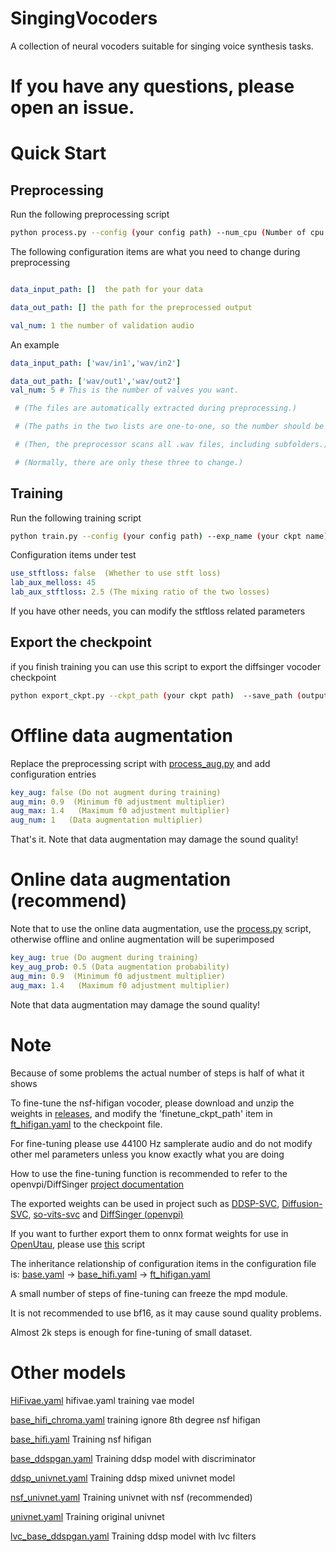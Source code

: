 # SingingVocoders
A collection of neural vocoders suitable for singing voice synthesis tasks.

# If you have any questions, please open an issue.

# Quick Start

## Preprocessing
Run the following preprocessing script
```sh
python process.py --config (your config path) --num_cpu (Number of cpu threads used in preprocessing)  --strx (1 for a forced absolute path 0 for a relative path)
```
The following configuration items are what you need to change during preprocessing
```yaml

data_input_path: []  the path for your data

data_out_path: [] the path for the preprocessed output

val_num: 1 the number of validation audio
```
An example
```yaml
data_input_path: ['wav/in1','wav/in2'] 

data_out_path: ['wav/out1','wav/out2']
val_num: 5 # This is the number of valves you want. 

 # (The files are automatically extracted during preprocessing.)

 # (The paths in the two lists are one-to-one, so the number should be the same.)

 # (Then, the preprocessor scans all .wav files, including subfolders.)

 # (Normally, there are only these three to change.)
```

## Training
Run the following training script
```sh
python train.py --config (your config path) --exp_name (your ckpt name) --work_dir (working directory, optional)
```
Configuration items under test
```yaml
use_stftloss: false  (Whether to use stft loss)
lab_aux_melloss: 45
lab_aux_stftloss: 2.5 (The mixing ratio of the two losses)
```
If you have other needs, you can modify the stftloss related parameters

## Export the checkpoint
if you finish training you can use this script to export the diffsinger vocoder checkpoint
```sh
python export_ckpt.py --ckpt_path (your ckpt path)  --save_path (output ckpt path) --work_dir (working directory, optional)
```

# Offline data augmentation
Replace the preprocessing script with [process_aug.py](process_aug.py) and add configuration entries
```yaml
key_aug: false (Do not augment during training)
aug_min: 0.9  (Minimum f0 adjustment multiplier)
aug_max: 1.4   (Maximum f0 adjustment multiplier)
aug_num: 1   (Data augmentation multiplier)
```
That's it. Note that data augmentation may damage the sound quality!

# Online data augmentation (recommend)
Note that to use the online data augmentation, use the [process.py](process.py) script, otherwise offline and online augmentation will be superimposed
```yaml
key_aug: true (Do augment during training)
key_aug_prob: 0.5 (Data augmentation probability)
aug_min: 0.9  (Minimum f0 adjustment multiplier)
aug_max: 1.4   (Maximum f0 adjustment multiplier)
```
Note that data augmentation may damage the sound quality!

# Note
Because of some problems the actual number of steps is half of what it shows

To fine-tune the nsf-hifigan vocoder, please download and unzip the weights in [releases](https://github.com/openvpi/SingingVocoders/releases), and modify the 'finetune_ckpt_path' item in [ft_hifigan.yaml](configs%2Fft_hifigan.yaml) to the checkpoint file.

For fine-tuning please use 44100 Hz samplerate audio and do not modify other mel parameters unless you know exactly what you are doing

How to use the fine-tuning function is recommended to refer to the openvpi/DiffSinger [project documentation](https://github.com/openvpi/DiffSinger/blob/main/docs/BestPractices.md#fine-tuning-and-parameter-freezing)

The exported weights can be used in project such as [DDSP-SVC](https://github.com/yxlllc/DDSP-SVC), [Diffusion-SVC](https://github.com/CNChTu/Diffusion-SVC), [so-vits-svc](https://github.com/svc-develop-team/so-vits-svc) and [DiffSinger (openvpi)](https://github.com/openvpi/DiffSinger)

If you want to further export them to onnx format weights for use in [OpenUtau](https://github.com/stakira/OpenUtau), please use [this](https://github.com/openvpi/DiffSinger/blob/main/scripts/export.py) script

The inheritance relationship of configuration items in the configuration file is: [base.yaml](configs%2Fbase.yaml) -> [base_hifi.yaml](configs%2Fbase_hifi.yaml) -> [ft_hifigan.yaml](configs%2Fft_hifigan.yaml)

A small number of steps of fine-tuning can freeze the mpd module.

It is not recommended to use bf16, as it may cause sound quality problems.

Almost 2k steps is enough for fine-tuning of small dataset.

# Other models
[HiFivae.yaml](configs%2FHiFivae.yaml) hifivae.yaml training vae model

[base_hifi_chroma.yaml](configs%2Fbase_hifi_chroma.yaml) training ignore 8th degree nsf hifigan

[base_hifi.yaml](configs%2Fbase_hifi.yaml) Training nsf hifigan

[base_ddspgan.yaml](configs%2Fbase_ddspgan.yaml) Training ddsp model with discriminator

[ddsp_univnet.yaml](configs%2Fddsp_univnet.yaml) Training ddsp mixed univnet model

[nsf_univnet.yaml](configs%2Fnsf_univnet.yaml) Training univnet with nsf (recommended)

[univnet.yaml](configs%2Funivnet.yaml) Training original univnet

[lvc_base_ddspgan.yaml](configs%2Flvc_base_ddspgan.yaml) Training ddsp model with lvc filters